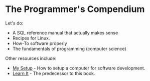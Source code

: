 # The Programmer's Compendium

Let's do:

* A SQL reference manual that actually makes sense
* Recipes for Linux.
* How-To software properly
* The fundamentals of programming \(computer science\)

Other resources include:

* [My Setup](https://github.com/QasimK/my-setup "How to setup a computer for software development") - How to setup a computer for software development.
* [Learn It](https://github.com/QasimK/learn-it) - The predecessor to this book.



